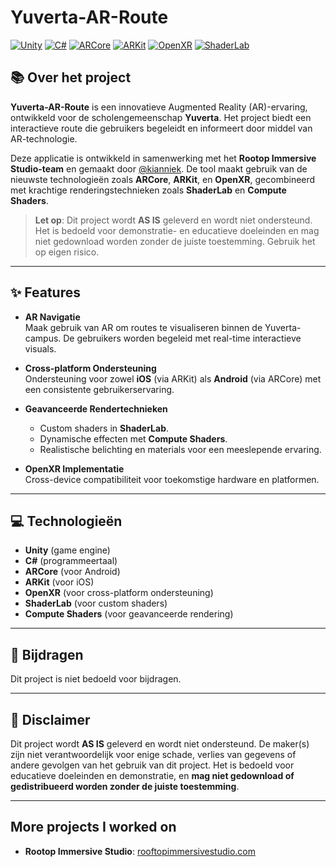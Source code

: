 # Yuverta-AR-Route

[![Unity](https://img.shields.io/badge/Engine-Unity-000?logo=unity)](https://unity.com/)
[![C#](https://img.shields.io/badge/Language-C%23-239120?logo=csharp&logoColor=white)](https://learn.microsoft.com/en-us/dotnet/csharp/)
[![ARCore](https://img.shields.io/badge/AR-ARCore-4285F4?logo=google&logoColor=white)](https://developers.google.com/ar)
[![ARKit](https://img.shields.io/badge/AR-ARKit-000?logo=apple&logoColor=white)](https://developer.apple.com/augmented-reality/)
[![OpenXR](https://img.shields.io/badge/API-OpenXR-800080?logo=openxr&logoColor=white)](https://www.khronos.org/openxr/)
[![ShaderLab](https://img.shields.io/badge/Rendering-ShaderLab-8D38C9)](https://docs.unity3d.com/Manual/SL-Shader.html)

## 📚 Over het project

**Yuverta-AR-Route** is een innovatieve Augmented Reality (AR)-ervaring, ontwikkeld voor de scholengemeenschap **Yuverta**. Het project biedt een interactieve route die gebruikers begeleidt en informeert door middel van AR-technologie. 

Deze applicatie is ontwikkeld in samenwerking met het **Rootop Immersive Studio-team** en gemaakt door [@kianniek](https://github.com/kianniek). De tool maakt gebruik van de nieuwste technologieën zoals **ARCore**, **ARKit**, en **OpenXR**, gecombineerd met krachtige renderingstechnieken zoals **ShaderLab** en **Compute Shaders**.

> **Let op**: Dit project wordt **AS IS** geleverd en wordt niet ondersteund. Het is bedoeld voor demonstratie- en educatieve doeleinden en mag niet gedownload worden zonder de juiste toestemming. Gebruik het op eigen risico.

---

## ✨ Features

- **AR Navigatie**  
  Maak gebruik van AR om routes te visualiseren binnen de Yuverta-campus. De gebruikers worden begeleid met real-time interactieve visuals.

- **Cross-platform Ondersteuning**  
  Ondersteuning voor zowel **iOS** (via ARKit) als **Android** (via ARCore) met een consistente gebruikerservaring.

- **Geavanceerde Rendertechnieken**  
  - Custom shaders in **ShaderLab**.
  - Dynamische effecten met **Compute Shaders**.
  - Realistische belichting en materials voor een meeslepende ervaring.

- **OpenXR Implementatie**  
  Cross-device compatibiliteit voor toekomstige hardware en platformen.

---

## 💻 Technologieën

- **Unity** (game engine)
- **C#** (programmeertaal)
- **ARCore** (voor Android)
- **ARKit** (voor iOS)
- **OpenXR** (voor cross-platform ondersteuning)
- **ShaderLab** (voor custom shaders)
- **Compute Shaders** (voor geavanceerde rendering)

---

## 🤝 Bijdragen

Dit project is niet bedoeld voor bijdragen.

---

## 📝 Disclaimer

Dit project wordt **AS IS** geleverd en wordt niet ondersteund. De maker(s) zijn niet verantwoordelijk voor enige schade, verlies van gegevens of andere gevolgen van het gebruik van dit project. Het is bedoeld voor educatieve doeleinden en demonstratie, en **mag niet gedownload of gedistribueerd worden zonder de juiste toestemming**.

---

## More projects I worked on

- **Rootop Immersive Studio**: [rooftopimmersivestudio.com](https://www.rooftopimmersivestudio.com/)
